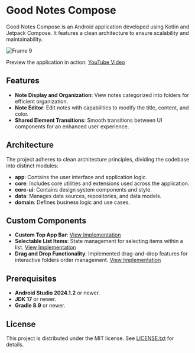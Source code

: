 # Good Notes Compose

Good Notes Compose is an Android application developed using Kotlin and Jetpack Compose. It features a clean architecture to ensure scalability and maintainability.

![Frame 9](https://github.com/xephosbot/GoodNotesCompose/assets/75476237/3adca9ed-25a1-4e2d-a6cb-b777a5134c7c)

Preview the application in action: [YouTube Video](https://youtube.com/shorts/Tz0WPUggpVE)

## Features

- **Note Display and Organization**: View notes categorized into folders for efficient organization.
- **Note Editor**: Edit notes with capabilities to modify the title, content, and color.
- **Shared Element Transitions**: Smooth transitions between UI components for an enhanced user experience.

## Architecture

The project adheres to clean architecture principles, dividing the codebase into distinct modules:

- **app**: Contains the user interface and application logic.
- **core**: Includes core utilities and extensions used across the application.
- **core-ui**: Contains design system components and style.
- **data**: Manages data sources, repositories, and data models.
- **domain**: Defines business logic and use cases.

## Custom Components

- **Custom Top App Bar**: [View Implementation](https://github.com/xephosbot/GoodNotesCompose/blob/master/core/ui/src/main/java/com/xbot/ui/component/AppBar.kt)
- **Selectable List Items**: State management for selecting items within a list. [View Implementation](https://github.com/xephosbot/GoodNotesCompose/blob/master/core/ui/src/main/java/com/xbot/ui/component/SelectableItemsState.kt)
- **Drag and Drop Functionality**: Implemented drag-and-drop features for interactive folders order management. [View Implementation](https://github.com/xephosbot/GoodNotesCompose/blob/master/core/ui/src/main/java/com/xbot/ui/component/DragDropState.kt)

## Prerequisites

- **Android Studio 2024.1.2** or newer.
- **JDK 17** or newer.
- **Gradle 8.9** or newer.

## License

This project is distributed under the MIT license. See [LICENSE.txt](LICENSE.txt) for details.

